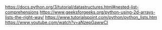https://docs.python.org/3/tutorial/datastructures.html#nested-list-comprehensions
https://www.geeksforgeeks.org/python-using-2d-arrays-lists-the-right-way/
https://www.tutorialspoint.com/python/python_lists.htm
https://www.youtube.com/watch?v=aNzepGawwCI

